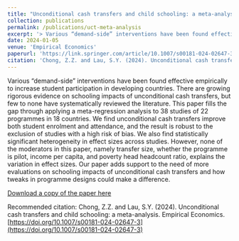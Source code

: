 ```yaml
---
title: "Unconditional cash transfers and child schooling: a meta-analysis"
collection: publications
permalink: /publications/uct-meta-analysis
excerpt: '> Various “demand-side” interventions have been found effective empirically to increase student participation in developing countries. There are growing rigorous evidence on schooling impacts of unconditional cash transfers, but few to none have systematically reviewed the literature. This paper fills the gap through applying a meta-regression analysis to 38 studies of 22 programmes in 18 countries. We find unconditional cash transfers improve both student enrolment and attendance, and the result is robust to the exclusion of studies with a high risk of bias. We also find statistically significant heterogeneity in effect sizes across studies. However, none of the moderators in this paper, namely transfer size, whether the programme is pilot, income per capita, and poverty head headcount ratio, explains the variation in effect sizes. Our paper adds support to the need of more evaluations on schooling impacts of unconditional cash transfers and how tweaks in programme designs could make a difference.'
date: 2024-01-05
venue: 'Empirical Economics' 
paperurl: 'https://link.springer.com/article/10.1007/s00181-024-02647-3'
citation: 'Chong, Z.Z. and Lau, S.Y. (2024). Unconditional cash transfers and child schooling: a meta-analysis. Empirical Economics. https://doi.org/10.1007/s00181-024-02647-3'
---
```

Various “demand-side” interventions have been found effective empirically to increase student participation in developing countries. There are growing rigorous evidence on schooling impacts of unconditional cash transfers, but few to none have systematically reviewed the literature. This paper fills the gap through applying a meta-regression analysis to 38 studies of 22 programmes in 18 countries. We find unconditional cash transfers improve both student enrolment and attendance, and the result is robust to the exclusion of studies with a high risk of bias. We also find statistically significant heterogeneity in effect sizes across studies. However, none of the moderators in this paper, namely transfer size, whether the programme is pilot, income per capita, and poverty head headcount ratio, explains the variation in effect sizes. Our paper adds support to the need of more evaluations on schooling impacts of unconditional cash transfers and how tweaks in programme designs could make a difference.

[Download a copy of the paper here](https://mpra.ub.uni-muenchen.de/121778/1/MPRA_paper_121778.pdf)

Recommended citation: Chong, Z.Z. and Lau, S.Y. (2024). Unconditional cash transfers and child schooling: a meta-analysis. Empirical Economics. [https://doi.org/10.1007/s00181-024-02647-3](https://doi.org/10.1007/s00181-024-02647-3)
